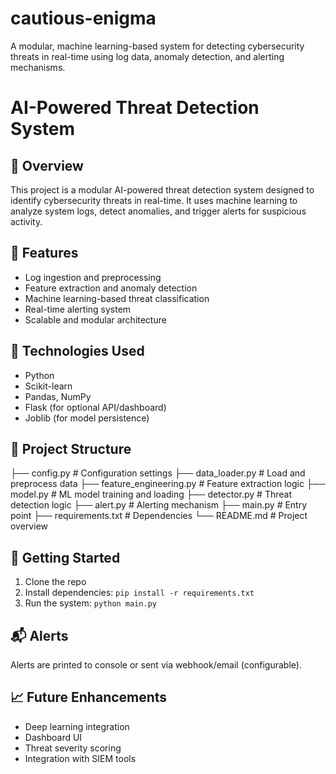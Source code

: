 # cautious-enigma
A modular, machine learning-based system for detecting cybersecurity threats in real-time using log data, anomaly detection, and alerting mechanisms.
# AI-Powered Threat Detection System

## 🚨 Overview
This project is a modular AI-powered threat detection system designed to identify cybersecurity threats in real-time. It uses machine learning to analyze system logs, detect anomalies, and trigger alerts for suspicious activity.

## 🔧 Features
- Log ingestion and preprocessing
- Feature extraction and anomaly detection
- Machine learning-based threat classification
- Real-time alerting system
- Scalable and modular architecture

## 🧠 Technologies Used
- Python
- Scikit-learn
- Pandas, NumPy
- Flask (for optional API/dashboard)
- Joblib (for model persistence)

## 📁 Project Structure
├── config.py # Configuration settings ├── data_loader.py # Load and preprocess data ├── feature_engineering.py # Feature extraction logic ├── model.py # ML model training and loading ├── detector.py # Threat detection logic ├── alert.py # Alerting mechanism ├── main.py # Entry point ├── requirements.txt # Dependencies └── README.md # Project overview


## 🚀 Getting Started
1. Clone the repo  
2. Install dependencies: `pip install -r requirements.txt`  
3. Run the system: `python main.py`

## 📬 Alerts
Alerts are printed to console or sent via webhook/email (configurable).

## 📈 Future Enhancements
- Deep learning integration
- Dashboard UI
- Threat severity scoring
- Integration with SIEM tools


